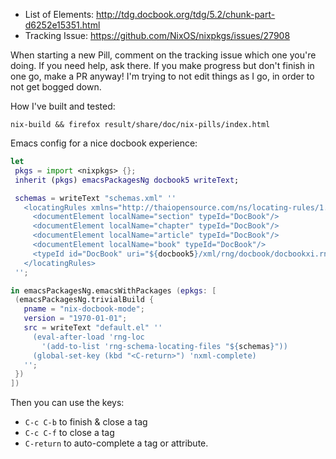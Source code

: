 
 - List of Elements: http://tdg.docbook.org/tdg/5.2/chunk-part-d6252e15351.html
 - Tracking Issue: https://github.com/NixOS/nixpkgs/issues/27908

When starting a new Pill, comment on the tracking issue which one
you're doing. If you need help, ask there. If you make progress but
don't finish in one go, make a PR anyway! I'm trying to not edit
things as I go, in order to not get bogged down.

How I've built and tested:

`nix-build && firefox result/share/doc/nix-pills/index.html`

Emacs config for a nice docbook experience:

 ```nix
 let
  pkgs = import <nixpkgs> {};
  inherit (pkgs) emacsPackagesNg docbook5 writeText;

  schemas = writeText "schemas.xml" ''
    <locatingRules xmlns="http://thaiopensource.com/ns/locating-rules/1.0">
      <documentElement localName="section" typeId="DocBook"/>
      <documentElement localName="chapter" typeId="DocBook"/>
      <documentElement localName="article" typeId="DocBook"/>
      <documentElement localName="book" typeId="DocBook"/>
      <typeId id="DocBook" uri="${docbook5}/xml/rng/docbook/docbookxi.rnc" />
    </locatingRules>
  '';

in emacsPackagesNg.emacsWithPackages (epkgs: [
  (emacsPackagesNg.trivialBuild {
    pname = "nix-docbook-mode";
    version = "1970-01-01";
    src = writeText "default.el" ''
      (eval-after-load 'rng-loc
        '(add-to-list 'rng-schema-locating-files "${schemas}"))
      (global-set-key (kbd "<C-return>") 'nxml-complete)
    '';
  })
])
```

Then you can use the keys:


 - `C-c C-b` to finish & close a tag
 - `C-c C-f` to close a tag
 - `C-return` to auto-complete a tag or attribute.
